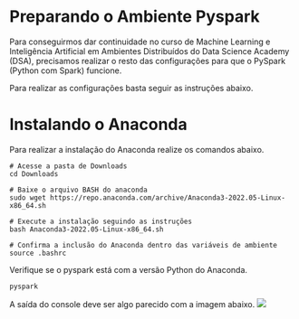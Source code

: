 # **Preparando o Ambiente Pyspark**

Para conseguirmos dar continuidade no curso de Machine Learning e Inteligência Artificial em Ambientes Distribuídos do Data Science Academy (DSA), precisamos realizar o resto das configurações para que o PySpark (Python com Spark) funcione. 

Para realizar as configurações basta seguir as instruções abaixo.

# Instalando o Anaconda
Para realizar a instalação do Anaconda realize os comandos abaixo.
~~~
# Acesse a pasta de Downloads
cd Downloads

# Baixe o arquivo BASH do anaconda
sudo wget https://repo.anaconda.com/archive/Anaconda3-2022.05-Linux-x86_64.sh

# Execute a instalação seguindo as instruções
bash Anaconda3-2022.05-Linux-x86_64.sh

# Confirma a inclusão do Anaconda dentro das variáveis de ambiente
source .bashrc
~~~

Verifique se o pyspark está com a versão Python do Anaconda.
~~~
pyspark
~~~

A saída do console deve ser algo parecido com a imagem abaixo.
![](/dsa-ml-ia-ambientes-distribuidos/03_introducao_apache_spark/imgs/etapa-1-config-pyspark.PNG)